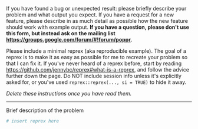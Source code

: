 If you have found a bug or unexpected result: please briefly describe your problem and what output you expect. 
If you have a request for a new feature, please describe in as much detail as possible how the new feature should work with example output. 
**If you have a question, please don't use this form, but instead ask on the mailing list <https://groups.google.com/forum/#!forum/poppr>**.

Please include a minimal reprex (aka reproducible example). The goal of a reprex is to make it as easy as possible for me to recreate your problem so that I can fix it. If you've never heard of a reprex before, start by reading <https://github.com/jennybc/reprex#what-is-a-reprex>, and follow the advice further down the page. Do NOT include session info unless it's explicitly asked for, or you've used `reprex::reprex(..., si = TRUE)` to hide it away.  

*Delete these instructions once you have read them.*

---

Brief description of the problem

```r
# insert reprex here
```
